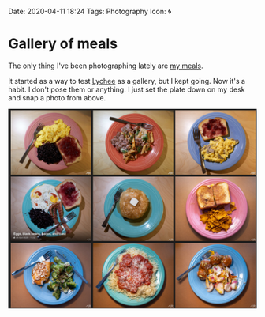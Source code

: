 Date: 2020-04-11 18:24
Tags: Photography
Icon: 🌀

# Gallery of meals

The only thing I've been photographing lately are [my meals](https://galleries.baty.net/#15795602458915). 

It started as a way to test [Lychee](https://lycheeorg.github.io) as a gallery, but I kept going. Now it's a habit. I don't pose them or anything. I just set the plate down on my desk and snap a photo from above.

![](/_img/2020/2020-04-11_meals.png)